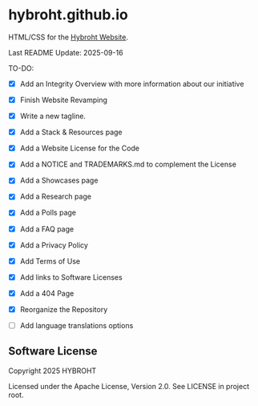 # hybroht.github.io
HTML/CSS for the [Hybroht Website](https://hybroht.com).

Last README Update: 2025-09-16

TO-DO:

- [X] Add an Integrity Overview with more information about our initiative
- [X] Finish Website Revamping
- [X] Write a new tagline.
- [X] Add a Stack & Resources page
- [X] Add a Website License for the Code
- [X] Add a NOTICE and TRADEMARKS.md to complement the License
- [X] Add a Showcases page
- [X] Add a Research page
- [X] Add a Polls page
- [X] Add a FAQ page
- [X] Add a Privacy Policy
- [X] Add Terms of Use
- [X] Add links to Software Licenses
- [X] Add a 404 Page
- [X] Reorganize the Repository
- [ ] Add language translations options


## Software License

Copyright 2025 HYBROHT

Licensed under the Apache License, Version 2.0. See LICENSE in project root.
